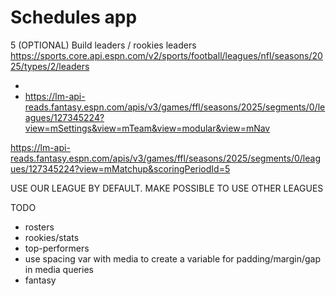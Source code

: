 # Schedules app

5 (OPTIONAL) Build leaders / rookies leaders
https://sports.core.api.espn.com/v2/sports/football/leagues/nfl/seasons/2025/types/2/leaders

-
- https://lm-api-reads.fantasy.espn.com/apis/v3/games/ffl/seasons/2025/segments/0/leagues/127345224?view=mSettings&view=mTeam&view=modular&view=mNav

https://lm-api-reads.fantasy.espn.com/apis/v3/games/ffl/seasons/2025/segments/0/leagues/127345224?view=mMatchup&scoringPeriodId=5

USE OUR LEAGUE BY DEFAULT.
MAKE POSSIBLE TO USE OTHER LEAGUES

TODO

<!-- - screenshot -->

- rosters
- rookies/stats
- top-performers
- use spacing var with media to create a variable for padding/margin/gap in media queries
- fantasy
